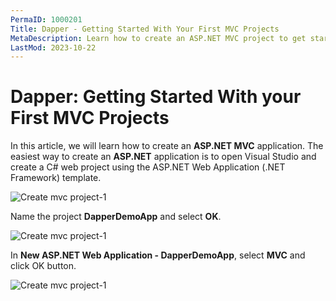 ```yaml
---
PermaID: 1000201
Title: Dapper - Getting Started With Your First MVC Projects
MetaDescription: Learn how to create an ASP.NET MVC project to get started with Dapper. Follow our step-by-step Dapper tutorial with image to create your first MVC project.
LastMod: 2023-10-22
---
```


# Dapper: Getting Started With your First MVC Projects

In this article, we will learn how to create an **ASP.NET MVC** application. The easiest way to create an **ASP.NET** application is to open Visual Studio and create a C# web project using the ASP.NET Web Application (.NET Framework) template. 

<img src="https://raw.githubusercontent.com/zzzprojects/docs/master/dappertutorial.net/images/create-mvc-project-1.png" alt="Create mvc project-1">

Name the project **DapperDemoApp** and select **OK**.

<img src="https://raw.githubusercontent.com/zzzprojects/docs/master/dappertutorial.net/images/create-mvc-project-2.png" alt="Create mvc project-1">

In **New ASP.NET Web Application - DapperDemoApp**, select **MVC** and click OK button. 

<img src="https://raw.githubusercontent.com/zzzprojects/docs/master/dappertutorial.net/images/create-mvc-project.png" alt="Create mvc project-1">
